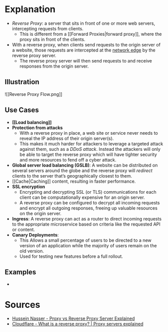 # Explanation
- *Reverse Proxy*: a server that sits in front of one or more web servers, intercepting requests from clients.
	- This is different from a [[Forward Proxies|forward proxy]], where the proxy sits in front of the clients.
- With a reverse proxy, when clients send requests to the origin server of a website, those requests are intercepted at the [network edge](https://www.cloudflare.com/learning/serverless/glossary/what-is-edge-computing/) by the reverse proxy server.
	- The reverse proxy server will then send requests to and receive responses from the origin server.

## Illustration
![[Reverse Proxy Flow.png]]

## Use Cases
- **[[Load balancing]]**
- **Protection from attacks**
	- With a reverse proxy in place, a web site or service never needs to reveal the IP address of their origin server(s).
	- This makes it much harder for attackers to leverage a targeted attack against them, such as a *DDoS attack*. Instead the attackers will only be able to target the reverse proxy which will have tighter security and more resources to fend off a cyber attack.
- **Global server load balancing (GSLB)**: A website can be distributed on several servers around the globe and the reverse proxy will *redirect* clients to the server that’s geographically closest to them. 
- [[Cache|Caching]] content, resulting in faster performance.
- **SSL encryption**
	- Encrypting and decrypting SSL (or TLS) communications for each client can be computationally expensive for an origin server.
	- A reverse proxy can be configured to decrypt all incoming requests and encrypt all outgoing responses, freeing up valuable resources on the origin server.
- **Ingress**: A reverse proxy can act as a router to direct incoming requests to the appropriate microservice based on criteria like the requested API or content.
- **Canary Deployments**:
	- This Allows a small percentage of users to be directed to a new version of an application while the majority of users remain on the old version.
	- Used for testing new features before a full rollout.

## Examples
- 

# Sources
- [Hussein Nasser - Proxy vs Reverse Proxy Server Explained](https://www.youtube.com/watch?v=SqqrOspasag)
- [Cloudflare - What is a reverse proxy? | Proxy servers explained](https://www.cloudflare.com/learning/cdn/glossary/reverse-proxy/)